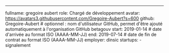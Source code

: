 ---
fullname: gregoire aubert
role: Chargé de développement
avatar: https://avatars3.githubusercontent.com/Gregoire-Aubert?s=600
github: Gregoire-Aubert # optionnel : nom d'utilisateur GitHub, permet d'être ajouté automatiquement à l'organisation GitHub betagouv
start: 2019-01-14 # date d'arrivée au format ISO (AAAA-MM-JJ)
end: 2019-07-14 # date de fin de contrat au format ISO (AAAA-MM-JJ)
employer: dinsic 
startups:
    - signalement
